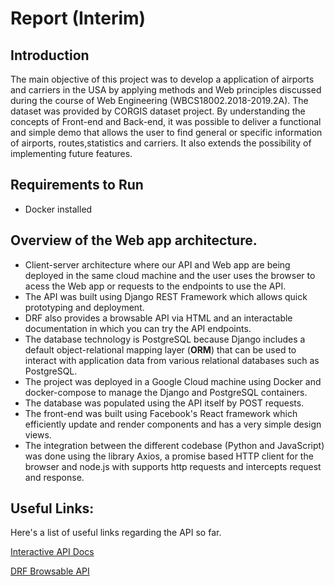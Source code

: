 ﻿# Report (Interim)

## Introduction
The main objective of this project was to develop a application of airports and carriers in the USA by applying methods and Web principles discussed during the course of Web Engineering (WBCS18002.2018-2019.2A). The dataset was provided by CORGIS dataset project.
By understanding the concepts of Front-end and Back-end, it was possible to deliver a functional and simple demo that allows the user to find general or specific information of airports, routes,statistics and carriers. It also extends the possibility of implementing future features.
 

## Requirements to Run
* Docker installed



## Overview of the Web app architecture.
* Client-server architecture where our API and Web app are being deployed in the same cloud machine and the user uses the browser to acess the Web app or requests to the endpoints to use the API.
* The API was built using Django REST Framework which allows quick prototyping and deployment.
* DRF also provides a browsable API via HTML and an interactable documentation in which you can try the API endpoints.
* The database technology is PostgreSQL because Django includes a default object-relational mapping layer (**ORM**) that can be used to interact with application data from various relational databases such as PostgreSQL.
* The project was deployed in a Google Cloud machine using Docker and docker-compose to manage the Django and PostgreSQL containers.
* The database was populated using the API itself by POST requests.
* The front-end was built using Facebook's React framework which efficiently update and render components and has a very simple design views.
* The integration between the different codebase (Python and JavaScript) was done using the library Axios, a promise based HTTP client for the browser and node.js with supports http requests and intercepts request and response.

## Useful Links:
Here's a list of useful links regarding the API so far.

[Interactive API Docs](http://trvl.hopto.org:8000/docs/)

[DRF Browsable API](http://trvl.hopto.org:8000/api/)

